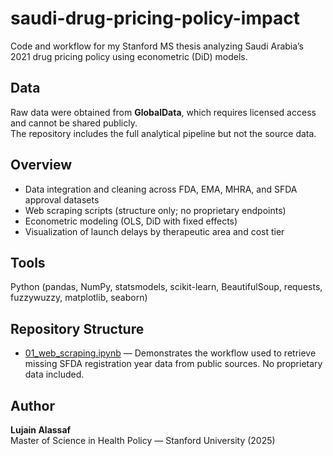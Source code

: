 # saudi-drug-pricing-policy-impact
Code and workflow for my Stanford MS thesis analyzing Saudi Arabia’s 2021 drug pricing policy using econometric (DiD) models. 

## Data
Raw data were obtained from **GlobalData**, which requires licensed access and cannot be shared publicly.  
The repository includes the full analytical pipeline but not the source data.


## Overview
- Data integration and cleaning across FDA, EMA, MHRA, and SFDA approval datasets  
- Web scraping scripts (structure only; no proprietary endpoints)  
- Econometric modeling (OLS, DiD with fixed effects)  
- Visualization of launch delays by therapeutic area and cost tier


## Tools
Python (pandas, NumPy, statsmodels, scikit-learn, BeautifulSoup, requests, fuzzywuzzy, matplotlib, seaborn)

## Repository Structure

- [01_web_scraping.ipynb](https://github.com/Lujainism/saudi-drug-pricing-policy-impact/blob/main/01_web_scraping.ipynb) — Demonstrates the workflow used to retrieve missing SFDA registration year data from public sources. No proprietary data included.


## Author
**Lujain Alassaf**  
Master of Science in Health Policy — Stanford University (2025)  
